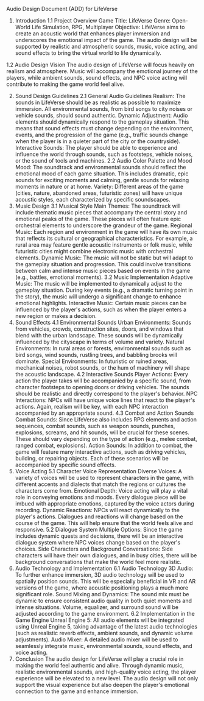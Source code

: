 Audio Design Document (ADD) for LifeVerse
1. Introduction
1.1 Project Overview
Game Title: LifeVerse
Genre: Open-World Life Simulation, RPG, Multiplayer
Objective: LifeVerse aims to create an acoustic world that enhances player immersion and underscores the emotional impact of the game. The audio design will be supported by realistic and atmospheric sounds, music, voice acting, and sound effects to bring the virtual world to life dynamically.

1.2 Audio Design Vision
The audio design of LifeVerse will focus heavily on realism and atmosphere. Music will accompany the emotional journey of the players, while ambient sounds, sound effects, and NPC voice acting will contribute to making the game world feel alive.

2. Sound Design Guidelines
2.1 General Audio Guidelines
Realism: The sounds in LifeVerse should be as realistic as possible to maximize immersion. All environmental sounds, from bird songs to city noises or vehicle sounds, should sound authentic.
Dynamic Adjustment: Audio elements should dynamically respond to the gameplay situation. This means that sound effects must change depending on the environment, events, and the progression of the game (e.g., traffic sounds change when the player is in a quieter part of the city or the countryside).
Interactive Sounds: The player should be able to experience and influence the world through sounds, such as footsteps, vehicle noises, or the sound of tools and machines.
2.2 Audio Color Palette and Mood
Mood: The soundtrack and environmental sounds should reflect the emotional mood of each game situation. This includes dramatic, epic sounds for exciting moments and calming, gentle sounds for relaxing moments in nature or at home.
Variety: Different areas of the game (cities, nature, abandoned areas, futuristic zones) will have unique acoustic styles, each characterized by specific soundscapes.
3. Music Design
3.1 Musical Style
Main Themes: The soundtrack will include thematic music pieces that accompany the central story and emotional peaks of the game. These pieces will often feature epic orchestral elements to underscore the grandeur of the game.
Regional Music: Each region and environment in the game will have its own music that reflects its cultural or geographical characteristics. For example, a rural area may feature gentle acoustic instruments or folk music, while futuristic cities might combine electronic music with orchestral elements.
Dynamic Music: The music will not be static but will adapt to the gameplay situation and progression. This could involve transitions between calm and intense music pieces based on events in the game (e.g., battles, emotional moments).
3.2 Music Implementation
Adaptive Music: The music will be implemented to dynamically adjust to the gameplay situation. During key events (e.g., a dramatic turning point in the story), the music will undergo a significant change to enhance emotional highlights.
Interactive Music: Certain music pieces can be influenced by the player's actions, such as when the player enters a new region or makes a decision.
4. Sound Effects
4.1 Environmental Sounds
Urban Environments: Sounds from vehicles, crowds, construction sites, doors, and windows that blend with the urban landscape. These sounds will be dynamically influenced by the cityscape in terms of volume and variety.
Natural Environments: In rural areas or forests, environmental sounds such as bird songs, wind sounds, rustling trees, and babbling brooks will dominate.
Special Environments: In futuristic or ruined areas, mechanical noises, robot sounds, or the hum of machinery will shape the acoustic landscape.
4.2 Interactive Sounds
Player Actions: Every action the player takes will be accompanied by a specific sound, from character footsteps to opening doors or driving vehicles. The sounds should be realistic and directly correspond to the player's behavior.
NPC Interactions: NPCs will have unique voice lines that react to the player's actions. Again, realism will be key, with each NPC interaction accompanied by an appropriate sound.
4.3 Combat and Action Sounds
Combat Sounds: Since LifeVerse also includes RPG elements and action sequences, combat sounds, such as weapon sounds, punches, explosions, screams, and hit sounds, will be crucial for these scenes. These should vary depending on the type of action (e.g., melee combat, ranged combat, explosions).
Action Sounds: In addition to combat, the game will feature many interactive actions, such as driving vehicles, building, or repairing objects. Each of these scenarios will be accompanied by specific sound effects.
5. Voice Acting
5.1 Character Voice Representation
Diverse Voices: A variety of voices will be used to represent characters in the game, with different accents and dialects that match the regions or cultures the characters come from.
Emotional Depth: Voice acting will play a vital role in conveying emotions and moods. Every dialogue piece will be imbued with appropriate emotions, captured by the voice actors during recording.
Dynamic Reactions: NPCs will react dynamically to the player's actions. Dialogues and reactions will change based on the course of the game. This will help ensure that the world feels alive and responsive.
5.2 Dialogue System
Multiple Options: Since the game includes dynamic quests and decisions, there will be an interactive dialogue system where NPC voices change based on the player's choices.
Side Characters and Background Conversations: Side characters will have their own dialogues, and in busy cities, there will be background conversations that make the world feel more realistic.
6. Audio Technology and Implementation
6.1 Audio Technology
3D Audio: To further enhance immersion, 3D audio technology will be used to spatially position sounds. This will be especially beneficial in VR and AR versions of the game, where acoustic positioning plays a much more significant role.
Sound Mixing and Dynamics: The sound mix must be dynamic to ensure consistent audio quality in both quiet moments and intense situations. Volume, equalizer, and surround sound will be adjusted according to the game environment.
6.2 Implementation in the Game Engine
Unreal Engine 5: All audio elements will be integrated using Unreal Engine 5, taking advantage of the latest audio technologies (such as realistic reverb effects, ambient sounds, and dynamic volume adjustments).
Audio Mixer: A detailed audio mixer will be used to seamlessly integrate music, environmental sounds, sound effects, and voice acting.
7. Conclusion
The audio design for LifeVerse will play a crucial role in making the world feel authentic and alive. Through dynamic music, realistic environmental sounds, and high-quality voice acting, the player experience will be elevated to a new level. The audio design will not only support the visual experience but also deepen the player's emotional connection to the game and enhance immersion.